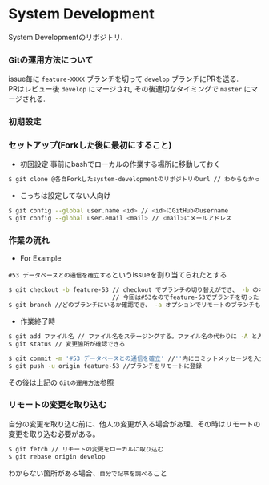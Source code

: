 # System Development
System Developmentのリポジトリ.

### Gitの運用方法について

issue毎に `feature-XXXX` ブランチを切って `develop` ブランチにPRを送る.  
PRはレビュー後 `develop` にマージされ, その後適切なタイミングで `master` にマージされる.

### 初期設定

### セットアップ(Forkした後に最初にすること)

- 初回設定
事前にbashでローカルの作業する場所に移動しておく

```bash
$ git clone @各自Forkしたsystem-developmentのリポジトリのurl // わからなかったらgit cloneで調べて
```

- こっちは設定してない人向け

```bash
$ git config --global user.name <id> // <id>にGitHubのusername
$ git config --global user.email <mail> // <mail>にメールアドレス
```

### 作業の流れ

- For Example

`#53 データベースとの通信を確立する`というissueを割り当てられたとする

```bash
$ git checkout -b feature-53 // checkout でブランチの切り替えができ、 -b のオプションでブランチの作成も同時にできる
                             // 今回は#53なのでfeature-53でブランチを切った
$ git branch //どのブランチにいるか確認でき、 -a オプションでリモートのブランチも確認できる
```

- 作業終了時

```bash
$ git add ファイル名 // ファイル名をステージングする。ファイル名の代わりに -A と入力すると変更済が全てステージングされる
$ git status // 変更箇所が確認できる

$ git commit -m '#53 データベースとの通信を確立' //''内にコミットメッセージを入力
$ git push -u origin feature-53 //ブランチをリモートに登録
```

その後は上記の `Gitの運用方法`参照

### リモートの変更を取り込む

自分の変更を取り込む前に、他人の変更が入る場合があ理、その時はリモートの変更を取り込む必要がある。

```bash
$ git fetch // リモートの変更をローカルに取り込む
$ git rebase origin develop
```

わからない箇所がある場合、`自分で記事を調べる`こと

